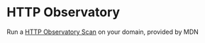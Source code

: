 # HTTP Observatory

Run a [HTTP Observatory Scan](https://developer.mozilla.org/en-US/observatory) on your domain, provided by MDN
